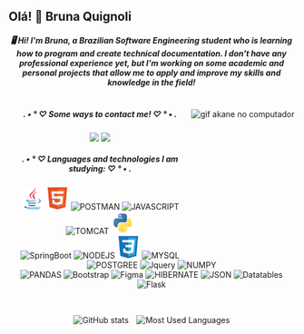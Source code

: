 <h2> Olá! 🎀 Bruna Quignoli </h2>

 <h5 align = "center" > 🖥️ Hi! I'm Bruna, a Brazilian Software Engineering student who is learning how to program and create technical documentation. I don't have any professional experience yet, but I'm working on some academic and personal projects that allow me to apply and improve my skills and knowledge in the field! </h5>

<h1> </h1>
<section align = "center"> 

 <img align="right" alt = "gif akane no computador" height = "250px" src = "https://github.com/user-attachments/assets/2bad7728-cd5a-49d4-839c-c79a7dd1eebe"> 
 <h5> . • ° ♡ Some ways to contact me! ♡ ° • . </h5>
 <a href="https://instagram.com/brubsriv" target="_blank"><img src="https://img.shields.io/badge/-Instagram-%23E4405F?style=for-the-badge&logo=instagram&logoColor=white"></a>
 <a href="https://www.linkedin.com/in/brunaquignoli" target="_blank"><img src="https://img.shields.io/badge/-LinkedIn-%230077B5?style=for-the-badge&logo=LinkedIn&logoColor=white"></a> 

  <h5> . • ° ♡ Languages ​​and technologies I am studying: ♡ ° • .  </h5>
</section>
 <div align="center">
 <img alt="JAVA" height="40" src="https://raw.githubusercontent.com/devicons/devicon/master/icons/java/java-original.svg">
  <img alt="HTML" height="40" src="https://raw.githubusercontent.com/devicons/devicon/master/icons/html5/html5-original.svg">
  <img alt="POSTMAN" height="40" src="https://cdn.jsdelivr.net/gh/devicons/devicon@latest/icons/postman/postman-original.svg">
  <img alt="JAVASCRIPT" height="40" src="https://cdn.jsdelivr.net/gh/devicons/devicon@latest/icons/javascript/javascript-original.svg">
  <img alt="TOMCAT" height="40" src="https://cdn.jsdelivr.net/gh/devicons/devicon@latest/icons/tomcat/tomcat-original-wordmark.svg">
<img alt="PYTHON" height="40" src="https://raw.githubusercontent.com/devicons/devicon/master/icons/python/python-original.svg">
  </div>

  <div align="center">
<img alt="SpringBoot" height="40" src="https://cdn.jsdelivr.net/gh/devicons/devicon@latest/icons/spring/spring-original.svg">
  <img alt="NODEJS" height="40" src="https://cdn.jsdelivr.net/gh/devicons/devicon@latest/icons/nodejs/nodejs-original.svg">
  <img alt="CSS" height="40" src="https://raw.githubusercontent.com/devicons/devicon/master/icons/css3/css3-original.svg">
  <img alt="MYSQL" height="40" src="https://cdn.jsdelivr.net/gh/devicons/devicon@latest/icons/mysql/mysql-original.svg">
  <img alt="POSTGREE" height="40" src="https://cdn.jsdelivr.net/gh/devicons/devicon@latest/icons/postgresql/postgresql-original-wordmark.svg">
  <img alt="Jquery" height="40" src="https://cdn.jsdelivr.net/gh/devicons/devicon@latest/icons/jquery/jquery-plain-wordmark.svg">
     <img alt="NUMPY" height="40" src="https://cdn.jsdelivr.net/gh/devicons/devicon@latest/icons/numpy/numpy-original.svg">
  </div>
  
<div align="center">
  <img alt="PANDAS" height="40" src="https://cdn.jsdelivr.net/gh/devicons/devicon@latest/icons/pandas/pandas-original-wordmark.svg">
  <img alt="Bootstrap" height="40" src="https://cdn.jsdelivr.net/gh/devicons/devicon@latest/icons/bootstrap/bootstrap-original-wordmark.svg">
  <img alt="Figma" height="40" src="https://cdn.jsdelivr.net/gh/devicons/devicon@latest/icons/figma/figma-original.svg" />
  <img alt="HIBERNATE" height="40" src="https://cdn.jsdelivr.net/gh/devicons/devicon@latest/icons/hibernate/hibernate-original.svg" />
  <img alt="JSON" height="40" src="https://cdn.jsdelivr.net/gh/devicons/devicon@latest/icons/json/json-original.svg">  
<img alt="Datatables" height="40" src="https://cdn.jsdelivr.net/gh/devicons/devicon@latest/icons/datatables/datatables-original.svg">
<img alt="Flask" height="40" src="https://cdn.jsdelivr.net/gh/devicons/devicon@latest/icons/flask/flask-original.svg"/>
     </div>  

   
<h2> </h2>

<div align="center">
  <br>
  <img 
   height="170" 
   style="padding-right: 10px;" 
   src="https://github-readme-stats.vercel.app/api?username=brunaquignoli&show_icons=true&border_radius=5&bg_color=fadce6&text_color=eb789f&icon_color=eb789f&title_color=eb789f" alt="GitHub stats">
 <img height = "190" src="https://github-readme-stats.vercel.app/api/top-langs/?username=brunaquignoli&layout=compact&border_radius=6&bg_color=fadce6&text_color=eb789f&icon_color=eb789f&title_color=eb789f&card_width=290"" alt="Most Used Languages">
  
</div>

